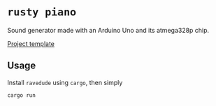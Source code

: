 `rusty piano`
================

Sound generator made with an Arduino Uno and its atmega328p chip. 

[Project template](https://github.com/Rahix/avr-hal-template)

## Usage
Install `ravedude` using `cargo`, then simply

```
cargo run
```
